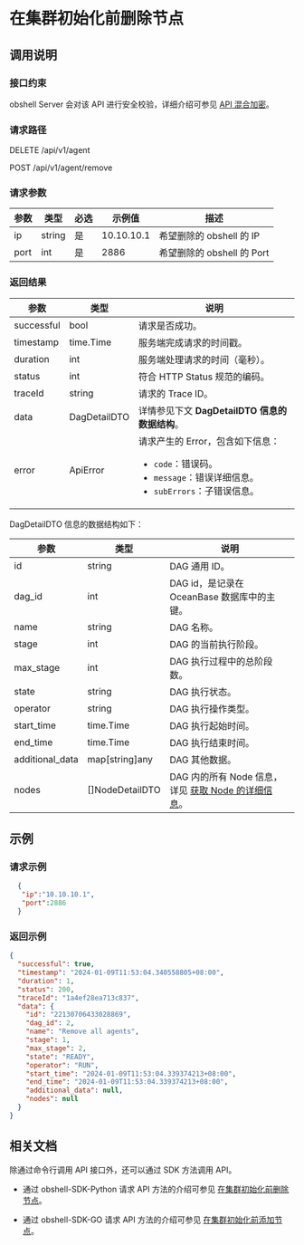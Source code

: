 # 在集群初始化前删除节点

## 调用说明

### 接口约束

obshell Server 会对该 API 进行安全校验，详细介绍可参见 [API 混合加密](200.api-hybrid-encryption.md)。

### 请求路径

DELETE /api/v1/agent

POST /api/v1/agent/remove

### 请求参数

| 参数 | 类型 | 必选 | 示例值 | 描述 |
| --- | --- | --- | --- | --- |
| ip | string | 是 | 10.10.10.1 | 希望删除的 obshell 的 IP |
| port | int | 是 | 2886 | 希望删除的 obshell 的 Port |

### 返回结果

| 参数 | 类型 | 说明 |
| --- | --- | --- |
| successful | bool | 请求是否成功。 |
| timestamp | time.Time | 服务端完成请求的时间戳。 |
| duration | int | 服务端处理请求的时间（毫秒）。 |
| status | int | 符合 HTTP Status 规范的编码。 |
| traceId | string | 请求的 Trace ID。 |
| data | DagDetailDTO | 详情参见下文 **DagDetailDTO 信息的数据结构**。 |
| error | ApiError | 请求产生的 Error，包含如下信息：<ul><li>`code`：错误码。</li><li>`message`：错误详细信息。</li><li>`subErrors`：子错误信息。</li></ul> |

DagDetailDTO 信息的数据结构如下：

| 参数 | 类型 | 说明 |
| --- | --- | --- |
| id | string | DAG 通用 ID。 |
| dag_id | int | DAG id，是记录在 OceanBase 数据库中的主键。 |
| name | string | DAG 名称。 |
| stage | int | DAG 的当前执行阶段。 |
| max_stage | int | DAG 执行过程中的总阶段数。 |
| state | string | DAG 执行状态。 |
| operator | string | DAG 执行操作类型。 |
| start_time | time.Time | DAG 执行起始时间。 |
| end_time | time.Time | DAG 执行结束时间。 |
| additional_data | map[string]any | DAG 其他数据。 |
| nodes | []NodeDetailDTO | DAG 内的所有 Node 信息，详见 [获取 Node 的详细信息](2100.get-node-detail.md)。 |

## 示例

### 请求示例

```json
  {
   "ip":"10.10.10.1", 
   "port":2886
  }
```

### 返回示例

```json
{
  "successful": true,
  "timestamp": "2024-01-09T11:53:04.340558805+08:00",
  "duration": 1,
  "status": 200,
  "traceId": "1a4ef28ea713c837",
  "data": {
    "id": "22130706433028869",
    "dag_id": 2,
    "name": "Remove all agents",
    "stage": 1,
    "max_stage": 2,
    "state": "READY",
    "operator": "RUN",
    "start_time": "2024-01-09T11:53:04.339374213+08:00",
    "end_time": "2024-01-09T11:53:04.339374213+08:00",
    "additional_data": null,
    "nodes": null
  }
}
```

## 相关文档

除通过命令行调用 API 接口外，还可以通过 SDK 方法调用 API。

* 通过 obshell-SDK-Python 请求 API 方法的介绍可参见 [在集群初始化前删除节点](../500.obshell-sdk-reference/100.python/400.delete-node-of-python.md)。

* 通过 obshell-SDK-GO 请求 API 方法的介绍可参见 [在集群初始化前添加节点](../500.obshell-sdk-reference/200.go/400.delete-node-of-go.md)。

